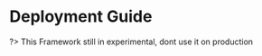 <!-- TODO: Update with your values. -->
# Deployment Guide
?> This Framework still in experimental, dont use it on production
